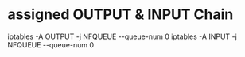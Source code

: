 # assigned OUTPUT & INPUT Chain

iptables -A OUTPUT -j NFQUEUE --queue-num 0
iptables -A INPUT -j NFQUEUE --queue-num 0

